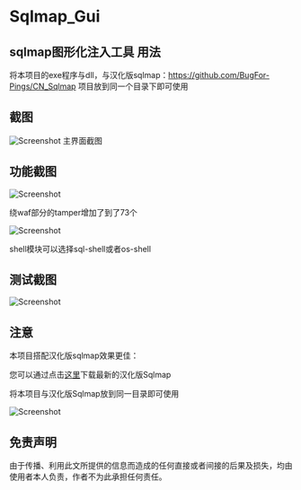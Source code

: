 # Sqlmap_Gui
sqlmap图形化注入工具
用法
----
将本项目的exe程序与dll，与汉化版sqlmap：https://github.com/BugFor-Pings/CN_Sqlmap 项目放到同一个目录下即可使用

截图
----
![Screenshot](https://blog.hackersafe.cn/usr/uploads/2023/04/3091099873.jpg)
主界面截图

功能截图
-----
![Screenshot](https://blog.hackersafe.cn/usr/uploads/2023/04/2732438964.jpg)

绕waf部分的tamper增加了到了73个

![Screenshot](https://blog.hackersafe.cn/usr/uploads/2023/04/105539131.jpg)

shell模块可以选择sql-shell或者os-shell

测试截图
----

![Screenshot](https://blog.hackersafe.cn/usr/uploads/2023/04/3674281428.jpg)

注意
----
本项目搭配汉化版sqlmap效果更佳：

您可以通过点击[这里](https://github.com/BugFor-Pings/CN_Sqlmap/releases/download/V1.7.1.1/sqlmap_CN.zip)下载最新的汉化版Sqlmap

将本项目与汉化版Sqlmap放到同一目录即可使用

![Screenshot](https://blog.hackersafe.cn/usr/uploads/2023/04/1129548876.jpg)

免责声明
----
由于传播、利用此文所提供的信息而造成的任何直接或者间接的后果及损失，均由使用者本人负责，作者不为此承担任何责任。
